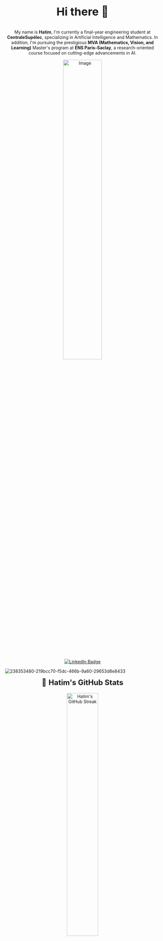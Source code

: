 <div align="center">
  <p style="font-size: 36px;"><strong>Hi there 👋</strong></p>
  <p>My name is <strong>Hatim</strong>, I'm currently a final-year engineering student at <strong>CentraleSupélec</strong>, specializing in Artificial Intelligence and Mathematics. In addition, I'm pursuing the prestigious <strong>MVA (Mathematics, Vision, and Learning)</strong> Master's program at <strong>ENS Paris-Saclay</strong>, a research-oriented course focused on cutting-edge advancements in AI.</p>

  <img src="https://github.com/user-attachments/assets/4918e8d8-6786-4ef9-b2a2-e360e4114e8b/238353480-219bcc70-f5dc-466b-9a60-29653d8e8433" alt="Image" style="width:50%;">
  <div id="badges">
    <a href="https://www.linkedin.com/in/hatim-mrabet-b61884226/">
      <img src="https://img.shields.io/badge/LinkedIn-blue?style=for-the-badge&logo=linkedin&logoColor=white" alt="LinkedIn Badge"/>
    </a>
  </div>
</div>


![238353480-219bcc70-f5dc-466b-9a60-29653d8e8433](https://github.com/user-attachments/assets/46565c0e-607d-4bb8-88cf-5810d7b4b864)


<div align='center' style='font-size: 24px; margin-bottom: 20px;'>
  🌟 <strong>Hatim's GitHub Stats</strong>
</div>

<p align="center">
 <! -- <img src="https://github-readme-stats.vercel.app/api?username=HatimRabet&show_icons=true&theme=radical" alt="Hatim's GitHub Stats" width="45%" /> 
  <img src="https://github-readme-streak-stats.herokuapp.com/?user=HatimRabet&theme=radical" alt="Hatim's GitHub Streak" width="45%" />
</p>

<p align="center">
  <img src="https://github-readme-stats.vercel.app/api?username=HatimRabet&show_icons=true&locale=en&count_private=true&hide_rank=true&custom_title=My%20GitHub%20Stars&disable_animations=true&theme=radical" alt="Hatim's GitHub Stars" width="45%" />
<!--  <img src="https://github-readme-stats.vercel.app/api/top-langs/?username=HatimRabet&langs_count=8&theme=radical&layout=compact&hide=html" alt="Top Languages" width="45%" /> -->
</p>


<!--
**HatimRabet/hatimrabet** is a ✨ _special_ ✨ repository because its `README.md` (this file) appears on your GitHub profile.

Here are some ideas to get you started:

- 🔭 I’m currently working on ...
- 🌱 I’m currently learning ...
- 👯 I’m looking to collaborate on ...
- 🤔 I’m looking for help with ...
- 💬 Ask me about ...
- 📫 How to reach me: ...
- 😄 Pronouns: ...
- ⚡ Fun fact: ...
-->
